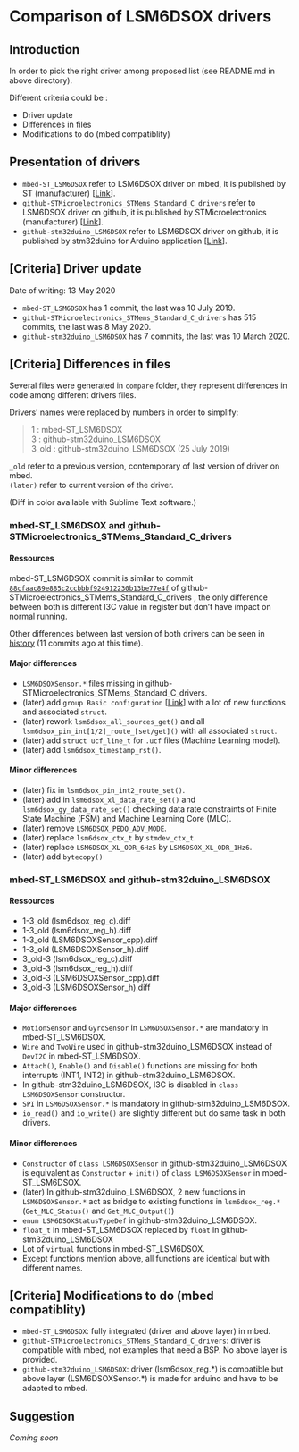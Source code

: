 # Comparison of LSM6DSOX drivers

## Introduction

In order to pick the right driver among proposed list (see README.md in above directory).

Different criteria could be : 

- Driver update
- Differences in files
- Modifications to do (mbed compatiblity)

## Presentation of drivers

- `mbed-ST_LSM6DSOX` refer to LSM6DSOX driver on mbed, it is published by ST (manufacturer) [[Link](https://os.mbed.com/teams/ST/code/LSM6DSOX/)].
- `github-STMicroelectronics_STMems_Standard_C_drivers` refer to LSM6DSOX driver on github, it is published by STMicroelectronics (manufacturer) [[Link](https://github.com/STMicroelectronics/STMems_Standard_C_drivers)].
- `github-stm32duino_LSM6DSOX` refer to LSM6DSOX driver on github, it is published by stm32duino for Arduino application [[Link](https://github.com/stm32duino/LSM6DSOX)]. 

## [Criteria] Driver update

Date of writing: 13 May 2020

- `mbed-ST_LSM6DSOX` has 1 commit, the last was 10 July 2019.
- `github-STMicroelectronics_STMems_Standard_C_drivers` has 515 commits, the last was 8 May 2020.
- `github-stm32duino_LSM6DSOX` has 7 commits, the last was 10 March 2020.

## [Criteria] Differences in files
Several files were generated in `compare` folder, they represent differences in code among different drivers files.

Drivers’ names were replaced by numbers in order to simplify:
> 1 : mbed-ST\_LSM6DSOX  
> 3 : github-stm32duino\_LSM6DSOX  
> 3\_old : github-stm32duino\_LSM6DSOX (25 July 2019)  

`_old` refer to a previous version, contemporary of last version of driver on mbed.  
`(later)` refer to current version of the driver.

(Diff in color available with Sublime Text software.)

### mbed-ST\_LSM6DSOX and github-STMicroelectronics\_STMems\_Standard\_C\_drivers  
#### Ressources  
mbed-ST\_LSM6DSOX commit is similar to commit [`88cfaac89e885c2ccbbbf924912230b13be77e4f`](https://github.com/STMicroelectronics/STMems_Standard_C_drivers/commit/88cfaac89e885c2ccbbbf924912230b13be77e4f) of github-STMicroelectronics\_STMems\_Standard\_C\_drivers , the only difference between both is different I3C value in register but don’t have impact on normal running.

Other differences between last version of both drivers can be seen in [history](https://github.com/STMicroelectronics/STMems_Standard_C_drivers/commits/master/lsm6dsox_STdC/driver) (11 commits ago at this time).

#### Major differences
- `LSM6DSOXSensor.*` files missing in github-STMicroelectronics\_STMems\_Standard\_C\_drivers.
- (later) add `group Basic configuration` [[Link](https://github.com/STMicroelectronics/STMems_Standard_C_drivers/blob/master/lsm6dsox_STdC/driver/lsm6dsox_reg.c#L9475)] with a lot of new functions and associated `struct`.
- (later) rework `lsm6dsox_all_sources_get()` and all `lsm6dsox_pin_int[1/2]_route_[set/get]()` with all associated `struct`.
- (later) add `struct ucf_line_t` for `.ucf` files (Machine Learning model).
- (later) add `lsm6dsox_timestamp_rst()`.

#### Minor differences
- (later) fix in `lsm6dsox_pin_int2_route_set()`.
- (later) add in `lsm6dsox_xl_data_rate_set()` and `lsm6dsox_gy_data_rate_set()` checking data rate constraints of Finite State Machine (FSM) and Machine Learning Core (MLC).
- (later) remove `LSM6DSOX_PEDO_ADV_MODE`.
- (later) replace `lsm6dsox_ctx_t` by `stmdev_ctx_t`.
- (later) replace `LSM6DSOX_XL_ODR_6Hz5` by `LSM6DSOX_XL_ODR_1Hz6`.
- (later) add `bytecopy()`

### mbed-ST\_LSM6DSOX and github-stm32duino\_LSM6DSOX
#### Ressources

- 1-3\_old (lsm6dsox\_reg\_c).diff 
- 1-3\_old (lsm6dsox\_reg\_h).diff
- 1-3\_old (LSM6DSOXSensor\_cpp).diff 
- 1-3\_old (LSM6DSOXSensor\_h).diff
- 3\_old-3 (lsm6dsox\_reg\_c).diff
- 3\_old-3 (lsm6dsox\_reg\_h).diff
- 3\_old-3 (LSM6DSOXSensor\_cpp).diff
- 3\_old-3 (LSM6DSOXSensor\_h).diff

#### Major differences

- `MotionSensor` and `GyroSensor` in `LSM6DSOXSensor.*` are mandatory in mbed-ST\_LSM6DSOX.
- `Wire` and `TwoWire` used in github-stm32duino\_LSM6DSOX instead of `DevI2C` in mbed-ST\_LSM6DSOX.
- `Attach()`, `Enable()` and `Disable()` functions are missing for both interrupts (INT1, INT2) in github-stm32duino\_LSM6DSOX.
- In github-stm32duino\_LSM6DSOX, I3C is disabled in `class LSM6DSOXSensor` constructor.
- `SPI` in `LSM6DSOXSensor.*` is mandatory in github-stm32duino\_LSM6DSOX.
- `io_read()` and `io_write()` are slightly different but do same task in both drivers.

#### Minor differences

- `Constructor` of `class LSM6DSOXSensor` in github-stm32duino\_LSM6DSOX is equivalent as `Constructor` + `init()` of `class LSM6DSOXSensor` in mbed-ST\_LSM6DSOX.
- (later) In github-stm32duino\_LSM6DSOX, 2 new functions in `LSM6DSOXSensor.*` act as bridge to existing functions in `lsm6dsox_reg.*` (`Get_MLC_Status()` and `Get_MLC_Output()`)
- `enum LSM6DSOXStatusTypeDef` in github-stm32duino\_LSM6DSOX.
- `float_t` in mbed-ST\_LSM6DSOX replaced by `float` in github-stm32duino\_LSM6DSOX
- Lot of `virtual` functions in mbed-ST\_LSM6DSOX.
- Except functions mention above, all functions are identical but with different names.

## [Criteria] Modifications to do (mbed compatiblity)

- `mbed-ST_LSM6DSOX`: fully integrated (driver and above layer) in mbed.
- `github-STMicroelectronics_STMems_Standard_C_drivers`: driver is compatible with mbed, not examples that need a BSP. No above layer is provided.
- `github-stm32duino_LSM6DSOX`: driver (lsm6dsox_reg.\*) is compatible but above layer (LSM6DSOXSensor.\*) is made for arduino and have to be adapted to mbed.

## Suggestion

*Coming soon*


